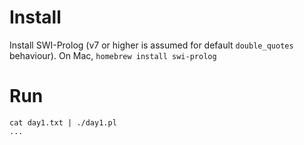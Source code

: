 # Install

Install SWI-Prolog (v7 or higher is assumed for default `double_quotes` behaviour).
On Mac, `homebrew install swi-prolog`

# Run

    cat day1.txt | ./day1.pl
    ...

